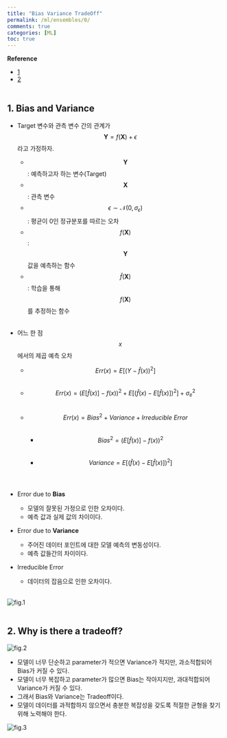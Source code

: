 ```yaml
---
title: "Bias Variance TradeOff"
permalink: /ml/ensembles/0/
comments: true
categories: [ML]
toc: true
---
```


**Reference**

- [1](http://scott.fortmann-roe.com/docs/BiasVariance.html)
- [2](http://www.machinelearningtutorial.net/2017/01/26/the-bias-variance-tradeoff/)
<br><br>

## 1. Bias and Variance

- Target 변수와 관측 변수 간의 관계가 $$ \mathbf{Y} = f(\mathbf{X}) + \epsilon $$ 라고 가정하자.
  - $$ \mathbf{Y} $$ : 예측하고자 하는 변수(Target)
  - $$ \mathbf{X} $$ : 관측 변수
  - $$ \epsilon\sim\mathcal{N}(0,\sigma_\epsilon) $$ : 평균이 0인 정규분포를 따르는 오차
  - $$ f(\mathbf{X}) $$ : $$ \mathbf{Y} $$ 값을 예측하는 함수
  - $$ \hat{f}(\mathbf{X}) $$ : 학습을 통해 $$ f(\mathbf{X}) $$를 추정하는 함수
<br><br>

- 어느 한 점 $$ x $$에서의 제곱 예측 오차
  - $$ Err(x) = E[(Y - \hat{f}\left(x\right))^2] $$ <br>
  - $$ Err(x) = (E[\hat{f}\left(x\right)] - f\left(x\right))^2 +
    E[(\hat{f}\left(x\right) - E[\hat{f}\left(x\right)])^2] + \sigma_e^2 $$ <br>
  - $$ Err(x) = Bias^2 + Variance + Irreducible\ Error $$ <br>
    - $$ Bias^2 = (E[\hat{f}\left(x\right)] - f\left(x\right))^2 $$ <br>
    - $$ Variance = E[(\hat{f}\left(x\right) - E[\hat{f}\left(x\right)])^2] $$
<br><br>

- Error due to **Bias**
  - 모델의 잘못된 가정으로 인한 오차이다.
  - 예측 값과 실제 값의 차이이다.

- Error due to **Variance**
  - 주어진 데이터 포인트에 대한 모델 예측의 변동성이다.
  - 예측 값들간의 차이이다.

- Irreducible Error
  - 데이터의 잡음으로 인한 오차이다.
<br><br>

![fig.1](../images/ensembles_0_1.png)
<br><br>

## 2. Why is there a tradeoff?

![fig.2](../images/ensembles_0_2.png)

- 모델이 너무 단순하고 parameter가 적으면 Variance가 적지만, 과소적합되어 Bias가 커질 수 있다.
- 모델이 너무 복잡하고 parameter가 많으면 Bias는 작아지지만, 과대적합되어 Variance가 커질 수 있다.
- 그래서 Bias와 Variance는 Tradeoff이다.
- 모델이 데이터를 과적합하지 않으면서 충분한 복잡성을 갖도록 적절한 균형을 찾기 위해 노력해야 한다.

![fig.3](../images/ensembles_0_3.png)
